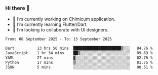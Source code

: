 ### Hi there 👋

<!--
**devcat37/devcat37** is a ✨ _special_ ✨ repository because its `README.md` (this file) appears on your GitHub profile.-->


- 🔭 I’m currently working on Chimicum application.
- 🌱 I’m currently learning Flutter/Dart.
- 👯 I’m looking to collaborate with UI designers.
<!-- - 🤔 I’m looking for help with ... -->

<!--START_SECTION:waka-->

```txt
From: 08 September 2025 - To: 15 September 2025

Dart          13 hrs 50 mins  █████████████████████▒░░░   84.76 %
JavaScript    1 hr 34 mins    ██▒░░░░░░░░░░░░░░░░░░░░░░   09.69 %
YAML          27 mins         ▓░░░░░░░░░░░░░░░░░░░░░░░░   02.76 %
Python        17 mins         ▒░░░░░░░░░░░░░░░░░░░░░░░░   01.75 %
JSON          5 mins          ░░░░░░░░░░░░░░░░░░░░░░░░░   00.51 %
```

<!--END_SECTION:waka-->
